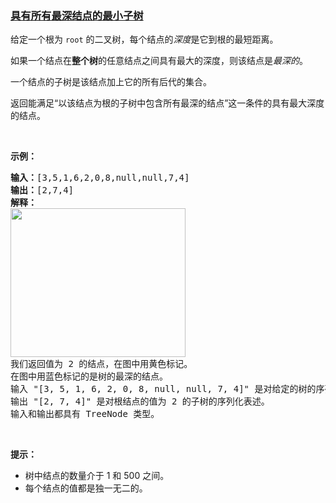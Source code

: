 ### [具有所有最深结点的最小子树](https://leetcode-cn.com/problems/smallest-subtree-with-all-the-deepest-nodes)

<p>给定一个根为&nbsp;<code>root</code>&nbsp;的二叉树，每个结点的<em>深度</em>是它到根的最短距离。</p>

<p>如果一个结点在<strong>整个树</strong>的任意结点之间具有最大的深度，则该结点是<em>最深的</em>。</p>

<p>一个结点的子树是该结点加上它的所有后代的集合。</p>

<p>返回能满足&ldquo;以该结点为根的子树中包含所有最深的结点&rdquo;这一条件的具有最大深度的结点。</p>

<p>&nbsp;</p>

<p><strong>示例：</strong></p>

<pre><strong>输入：</strong>[3,5,1,6,2,0,8,null,null,7,4]
<strong>输出：</strong>[2,7,4]
<strong>解释：</strong>
<img alt="" src="https://s3-lc-upload.s3.amazonaws.com/uploads/2018/07/01/sketch1.png" style="height: 238px; width: 280px;">
我们返回值为 2 的结点，在图中用黄色标记。
在图中用蓝色标记的是树的最深的结点。
输入 &quot;[3, 5, 1, 6, 2, 0, 8, null, null, 7, 4]&quot; 是对给定的树的序列化表述。
输出 &quot;[2, 7, 4]&quot; 是对根结点的值为 2 的子树的序列化表述。
输入和输出都具有 TreeNode 类型。
</pre>

<p>&nbsp;</p>

<p><strong>提示：</strong></p>

<ul>
	<li>树中结点的数量介于&nbsp;1 和&nbsp;500 之间。</li>
	<li>每个结点的值都是独一无二的。</li>
</ul>
